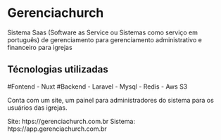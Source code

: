 # Gerenciachurch
Sistema Saas (Software as Service ou Sistemas como serviço em português) de gerenciamento para gerenciamento administrativo e financeiro para igrejas

## Técnologias utilizadas

  #Fontend
    - Nuxt
  #Backend
    - Laravel
    - Mysql
    - Redis
    - Aws S3
    
Conta com um site, um painel para administradores do sistema para os usuários das igrejas.

Site: htps://gerenciachurch.com.br
Sistema: htps://app.gerenciachurch.com.br
